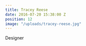 ```yaml
---
title: Tracey Reese
date: 2016-07-20 15:38:00 Z
position: 12
image: "/uploads/tracey-reese.jpg"
---
```


Designer
